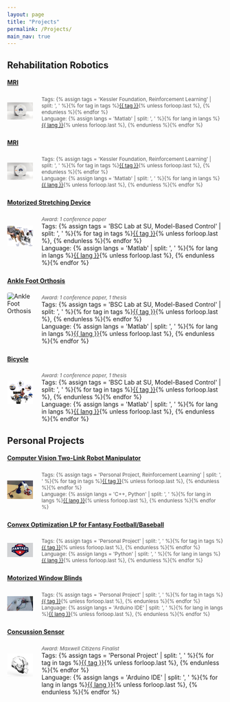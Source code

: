 ```yaml
---
layout: page
title: "Projects"
permalink: /Projects/
main_nav: true
---
```


<style>
.project-section {
  margin-bottom: 40px;
}
.project-sub {
  display: flex;
  margin-bottom: 25px;
}

.project-img {
  width: 60px;
  height: auto;
  max-height: 100px;
  margin-right: 20px;
  border-radius: 4px;
  object-fit: contain;
}



.project-details {
  flex: 2;
}
.project-tag {
  font-size: 1.2em;
  font-weight: normal;
  color: #005f83;
  text-decoration: none;
}
.project-tag:hover {
  text-decoration: underline;
}
.project-meta {
  font-size: 0.85em;
  color: #555;
  margin-top: 4px;
}
</style>

## Rehabilitation Robotics

#### [MRI](/tags/gait-phase-detection)
<div class="project-sub">
  <img src="/assets/images/projects/MRI.jpg" alt="Gait Phase Detection" class="project-img">
  <div class="project-details">
    <div class="project-meta">Tags: {% assign tags = 'Kessler Foundation, Reinforcement Learning' | split: ', ' %}{% for tag in tags %}<a href="/tags/{{ tag | slugify }}">{{ tag }}</a>{% unless forloop.last %}, {% endunless %}{% endfor %}<br>Language: {% assign langs = 'Matlab' | split: ', ' %}{% for lang in langs %}<a href="/tags/{{ lang | slugify }}">{{ lang }}</a>{% unless forloop.last %}, {% endunless %}{% endfor %}</div>
  </div>
</div>

#### [MRI](/tags/gait-phase-detection)
<div class="project-sub">
  <img src="/assets/images/projects/MRI.jpg" alt="Gait Phase Detection" class="project-img">
  <div class="project-details">
    <div class="project-meta">Tags: {% assign tags = 'Kessler Foundation, Reinforcement Learning' | split: ', ' %}{% for tag in tags %}<a href="/tags/{{ tag | slugify }}">{{ tag }}</a>{% unless forloop.last %}, {% endunless %}{% endfor %}<br>Language: {% assign langs = 'Matlab' | split: ', ' %}{% for lang in langs %}<a href="/tags/{{ lang | slugify }}">{{ lang }}</a>{% unless forloop.last %}, {% endunless %}{% endfor %}</div>
  </div>
</div>

#### [Motorized Stretching Device](/projects/seateddorsiflexion/)
<div class="project-sub">
  <img src="/assets/images/projects/stretching.png" alt="Motorized Stretching Device" class="project-img">
  <div class="project-details">
    <div class="project-meta"><em>Award: 1 conference paper</em></div>
Tags: {% assign tags = 'BSC Lab at SU, Model-Based Control' | split: ', ' %}{% for tag in tags %}<a href="/tags/{{ tag | slugify }}">{{ tag }}</a>{% unless forloop.last %}, {% endunless %}{% endfor %}<br>Language: {% assign langs = 'Matlab' | split: ', ' %}{% for lang in langs %}<a href="/tags/{{ lang | slugify }}">{{ lang }}</a>{% unless forloop.last %}, {% endunless %}{% endfor %}</div>
  </div>

#### [Ankle Foot Orthosis](/projects/anklefootorthosis)
<div class="project-sub">
  <img src="/assets/images/projects/ankledevice_6-27-2024.png" alt="Ankle Foot Orthosis" class="project-img">
  <div class="project-details">
    <div class="project-meta"><em>Award: 1 conference paper, 1 thesis</em></div>
Tags: {% assign tags = 'BSC Lab at SU, Model-Based Control' | split: ', ' %}{% for tag in tags %}<a href="/tags/{{ tag | slugify }}">{{ tag }}</a>{% unless forloop.last %}, {% endunless %}{% endfor %}<br>Language: {% assign langs = 'Matlab' | split: ', ' %}{% for lang in langs %}<a href="/tags/{{ lang | slugify }}">{{ lang }}</a>{% unless forloop.last %}, {% endunless %}{% endfor %}</div>
  </div>

#### [Bicycle](/projects/bicycle/)
<div class="project-sub">
  <img src="/assets/images/projects/bicycle.png" alt="Bicycle Project" class="project-img">
  <div class="project-details">
    <div class="project-meta"><em>Award: 1 conference paper, 1 thesis</em></div>
Tags: {% assign tags = 'BSC Lab at SU, Model-Based Control' | split: ', ' %}{% for tag in tags %}<a href="/tags/{{ tag | slugify }}">{{ tag }}</a>{% unless forloop.last %}, {% endunless %}{% endfor %}<br>Language: {% assign langs = 'Matlab' | split: ', ' %}{% for lang in langs %}<a href="/tags/{{ lang | slugify }}">{{ lang }}</a>{% unless forloop.last %}, {% endunless %}{% endfor %}</div>
  </div>

## Personal Projects

#### [Computer Vision Two-Link Robot Manipulator](/2-link-robot-manipulator/)
<div class="project-sub">
  <img src="/assets/images/projects/robot-vision.jpg" alt="Robot Vision" class="project-img">
  <div class="project-details">
    <div class="project-meta">Tags: {% assign tags = 'Personal Project, Reinforcement Learning' | split: ', ' %}{% for tag in tags %}<a href="/tags/{{ tag | slugify }}">{{ tag }}</a>{% unless forloop.last %}, {% endunless %}{% endfor %}<br>Language: {% assign langs = 'C++, Python' | split: ', ' %}{% for lang in langs %}<a href="/tags/{{ lang | slugify }}">{{ lang }}</a>{% unless forloop.last %}, {% endunless %}{% endfor %}</div>
  </div>
</div>

#### [Convex Optimization LP for Fantasy Football/Baseball](/convex-optimization-lp-and-ml-rankings-for-fantasy-football/)
<div class="project-sub">
  <img src="/assets/images/projects/fantasy.png" alt="Fantasy Optimization" class="project-img">
  <div class="project-details">
    <div class="project-meta">Tags: {% assign tags = 'Personal Project' | split: ', ' %}{% for tag in tags %}<a href="/tags/{{ tag | slugify }}">{{ tag }}</a>{% unless forloop.last %}, {% endunless %}{% endfor %}<br>Language: {% assign langs = 'Python' | split: ', ' %}{% for lang in langs %}<a href="/tags/{{ lang | slugify }}">{{ lang }}</a>{% unless forloop.last %}, {% endunless %}{% endfor %}</div>
  </div>
</div>

#### [Motorized Window Blinds](/2024/05/14/motorized-blinds/)
<div class="project-sub">
  <img src="/assets/images/projects/blinds.png" alt="Window Blinds" class="project-img">
  <div class="project-details">
    <div class="project-meta">Tags: {% assign tags = 'Personal Project' | split: ', ' %}{% for tag in tags %}<a href="/tags/{{ tag | slugify }}">{{ tag }}</a>{% unless forloop.last %}, {% endunless %}{% endfor %}<br>Language: {% assign langs = 'Arduino IDE' | split: ', ' %}{% for lang in langs %}<a href="/tags/{{ lang | slugify }}">{{ lang }}</a>{% unless forloop.last %}, {% endunless %}{% endfor %}</div>
  </div>
</div>

#### [Concussion Sensor](/concussion-sensor/)
<div class="project-sub">
  <img src="/assets/images/projects/footballhelmet.jpg" alt="Concussion Sensor" class="project-img">
  <div class="project-details">
    <div class="project-meta"><em>Award: Maxwell Citizens Finalist</em></div>
Tags: {% assign tags = 'Personal Project' | split: ', ' %}{% for tag in tags %}<a href="/tags/{{ tag | slugify }}">{{ tag }}</a>{% unless forloop.last %}, {% endunless %}{% endfor %}<br>Language: {% assign langs = 'Arduino IDE' | split: ', ' %}{% for lang in langs %}<a href="/tags/{{ lang | slugify }}">{{ lang }}</a>{% unless forloop.last %}, {% endunless %}{% endfor %}</div>
  </div>
